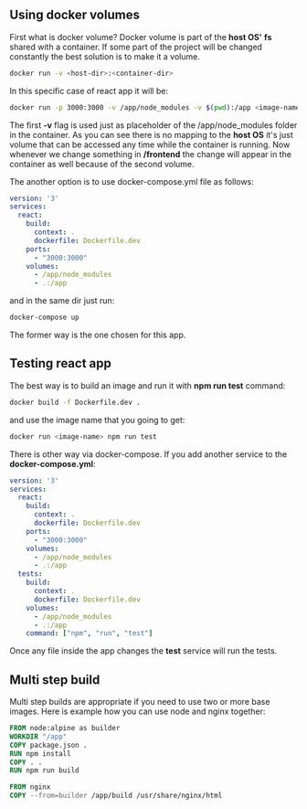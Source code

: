 ## Using docker volumes

First what is docker volume? Docker volume is part of the **host OS'** **fs** shared
with a container. If some part of the project will be changed constantly the best solution
is to make it a volume.

~~~ Bash
docker run -v <host-dir>:<container-dir>
~~~

In this specific case of react app it will be:

~~~ Bash
docker run -p 3000:3000 -v /app/node_modules -v $(pwd):/app <image-name>
~~~

The first **-v** flag is used just as placeholder of the /app/node_modules folder in the
container. As you can see there is no mapping to the **host OS** it's just volume that can be
accessed any time while the container is running. Now whenever we change something in
**/frontend** the change will appear in the container as well because of the second volume.

The another option is to use docker-compose.yml file as follows:

~~~ yml
version: '3'
services:
  react:
    build:
      context: .
      dockerfile: Dockerfile.dev
    ports:
      - "3000:3000"
    volumes:
      - /app/node_modules
      - .:/app
~~~

and in the same dir just run:

~~~ Bash
docker-compose up
~~~

The former way is the one chosen for this app.

## Testing react app

The best way is to build an image and run it with **npm run test** command:

~~~ Bash
docker build -f Dockerfile.dev .
~~~

and use the image name that you going to get:

~~~ Bash
docker run <image-name> npm run test
~~~

There is other way via docker-compose. If you add another service to the **docker-compose.yml**:

~~~ yml
version: '3'
services:
  react:
    build:
      context: .
      dockerfile: Dockerfile.dev
    ports:
      - "3000:3000"
    volumes:
      - /app/node_modules
      - .:/app
  tests:
    build:
      context: .
      dockerfile: Dockerfile.dev
    volumes:
      - /app/node_modules
      - .:/app
    command: ["npm", "run", "test"]
~~~

Once any file inside the app changes the **test** service will
run the tests.

## Multi step build 

Multi step builds are appropriate if you need to use two or more base images.
Here is example how you can use node and nginx together:


~~~ dockerfile
FROM node:alpine as builder
WORKDIR "/app"
COPY package.json .
RUN npm install
COPY . .
RUN npm run build

FROM nginx
COPY --from=builder /app/build /usr/share/nginx/html
~~~
